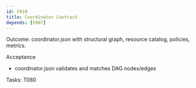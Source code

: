 ```yaml
---
id: F010
title: Coordinator Contract
depends: [F007]
---
```


Outcome: coordinator.json with structural graph, resource catalog, policies, metrics.

Acceptance
- coordinator.json validates and matches DAG nodes/edges

Tasks: T080
